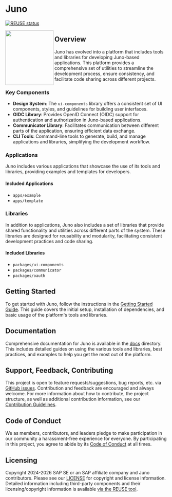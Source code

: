 # Juno

[![REUSE status](https://api.reuse.software/badge/github.com/cloudoperators/juno)](https://api.reuse.software/info/github.com/cloudoperators/juno)

<a href="https://github.com/cloudoperators/juno"><img align="left" width="150" height="170" src="./assets/logos/JUNO_log_github.png"></a>

## Overview

Juno has evolved into a platform that includes tools and libraries for developing Juno-based applications. This platform provides a comprehensive set of utilities to streamline the development process, ensure consistency, and facilitate code sharing across different projects.

### Key Components

- **Design System**: The `ui-components` library offers a consistent set of UI components, styles, and guidelines for building user interfaces.
- **OIDC Library**: Provides OpenID Connect (OIDC) support for authentication and authorization in Juno-based applications.
- **Communicator Library**: Facilitates communication between different parts of the application, ensuring efficient data exchange.
- **CLI Tools**: Command-line tools to generate, build, and manage applications and libraries, simplifying the development workflow.

### Applications

Juno includes various applications that showcase the use of its tools and libraries, providing examples and templates for developers.

#### Included Applications

- `apps/example`
- `apps/template`

### Libraries

In addition to applications, Juno also includes a set of libraries that provide shared functionality and utilities across different parts of the system. These libraries are designed for reusability and modularity, facilitating consistent development practices and code sharing.

#### Included Libraries

- `packages/ui-components`
- `packages/communicator`
- `packages/oauth`

## Getting Started

To get started with Juno, follow the instructions in the [Getting Started Guide](docs/getting-started.md). This guide covers the initial setup, installation of dependencies, and basic usage of the platform's tools and libraries.

## Documentation

Comprehensive documentation for Juno is available in the [docs](docs) directory. This includes detailed guides on using the various tools and libraries, best practices, and examples to help you get the most out of the platform.

## Support, Feedback, Contributing

This project is open to feature requests/suggestions, bug reports, etc. via [GitHub issues](https://github.com/cloudoperators/juno/issues). Contribution and feedback are encouraged and always welcome. For more information about how to contribute, the project structure, as well as additional contribution information, see our [Contribution Guidelines](CONTRIBUTING.md).

## Code of Conduct

We as members, contributors, and leaders pledge to make participation in our community a harassment-free experience for everyone. By participating in this project, you agree to abide by its [Code of Conduct](https://github.com/SAP/.github/blob/main/CODE_OF_CONDUCT.md) at all times.

## Licensing

Copyright 2024-2026 SAP SE or an SAP affiliate company and Juno contributors. Please see our [LICENSE](LICENSE) for copyright and license information. Detailed information including third-party components and their licensing/copyright information is available [via the REUSE tool](https://api.reuse.software/info/github.com/cloudoperators/juno).
